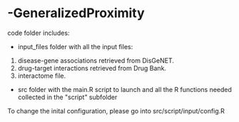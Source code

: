 # -GeneralizedProximity

code folder includes:

- input_files folder with all the input files: 
1) disease-gene associations retrieved from  DisGeNET.
2) drug-target interactions retrieved from Drug Bank.
3) interactome file.

- src folder with the main.R script to launch and all the R functions needed collected in the "script" subfolder

To change the inital configuration, please go into src/script/input/config.R
